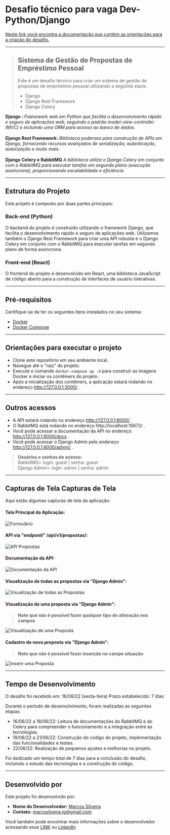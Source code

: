 # Desafio técnico para vaga Dev-Python/Django

[Neste link você encontra a documentação que contém as orientações para a criação do desafio.](https://github.com/MQSilveira/Desafio_Dev_Python_Django/blob/main/Files/README_original.md)
___

> ## Sistema de Gestão de Propostas de Empréstimo Pessoal
> Este é um desafio técnico para criar um sistema de gestão de propostas de empréstimo pessoal utilizando a seguinte stack:<br>
> * Django<br>
> * Django Rest Framework<br>
> * Django Celery<br>

**Django :** *Framework web em Python que facilita o desenvolvimento rápido e seguro de aplicações web, seguindo o padrão model-view-controller (MVC) e incluindo uma ORM para acesso ao banco de dados.*<br><br>
**Django Rest Framework:** *Biblioteca poderosa para construção de APIs em Django, fornecendo recursos avançados de serialização, autenticação, autorização e muito mais.*<br><br>
**Django Celery e RabbitMQ** *A biblioteca utiliza o Django Celery em conjunto com o RabbitMQ para executar tarefas em segundo plano (execução assíncrona), proporcionando escalabilidade e eficiência.*
___

## Estrutura do Projeto
Este projeto é composto por duas partes principais: 

### Back-end (Python)
O backend do projeto é construído utilizando o framework Django, que facilita o desenvolvimento rápido e seguro de aplicações web. Utilizamos também o Django Rest Framework para criar uma API robusta e o Django Celery em conjunto com o RabbitMQ para executar tarefas em segundo plano de forma assíncrona.

### Front-end (React)
O frontend do projeto é desenvolvido em React, uma biblioteca JavaScript de código aberto para a construção de interfaces de usuário interativas.
___

## Pré-requisitos
Certifique-se de ter os seguintes itens instalados no seu sistema:
* [Docker](https://docs.docker.com/)
* [Docker Compose](https://docs.docker.com/compose/)
___

## Orientações para executar o projeto
* Clone este repositório em seu ambiente local.
* Navegue até o "raiz" do projeto.
* Execute o comando `docker-compose up -d` para construir as imagens Docker e iniciar os contêiners do projeto.
* Após a inicialização dos contêiners, a aplicação estará rodando no endereço http://127.0.0.1:3000/ .
___

## Outros acessos
* A API estará rodando no endereço http://127.0.0.1:8000/ .
* O RabbitMQ está rodando no endereço http://localhost:15672/ .
* Você pode acessar a documentação da API no endereço http://127.0.0.1:8000/docs .
* Você pode acessar o Django Admin pelo endereço http://127.0.0.1:8000/admin/ .
> **Usuários e senhas de acesso:**<br>
> RabbitMQ= login: guest | senha: guest<br>
> Django Admin= login: admin | senha: admin
___

## Capturas de Tela Capturas de Tela
Aqui estão algumas capturas de tela da aplicação:<br>

#### Tela Principal da Aplicação:
![Formulário](https://github.com/MQSilveira/Desafio_Dev_Python_Django/blob/main/Files/pagina_formulario_em_branco.png)

#### API via "endponit" /api/v1/propostas/:
![API Propostas](https://github.com/MQSilveira/Desafio_Dev_Python_Django/blob/main/Files/enrececo_propostas.png)

#### Documentação da API:
![Documentação da API](https://github.com/MQSilveira/Desafio_Dev_Python_Django/blob/main/Files/documentacao_api.png)

#### Visualização de todas as propostas via "Django Admin":
![Visualização de todas as Propostas](https://github.com/MQSilveira/Desafio_Dev_Python_Django/blob/main/Files/admin_visualizar_todas_propostas.png)

#### Visualização de uma proposta via "Django Admin":
>**Note que não é possivel fazer qualquer tipo de alteração nos campos**

![Visualização de uma Proposta](https://github.com/MQSilveira/Desafio_Dev_Python_Django/blob/main/Files/admin_visualizar_proposta.png)

#### Cadastro de nova proposta via "Django Admin":
>**Note que não é possivel fazer inserção no campo situação**

![Inserir uma Proposta](https://github.com/MQSilveira/Desafio_Dev_Python_Django/blob/main/Files/admin_cadastro.png)
___

## Tempo de Desenvolvimento
O desafio foi recebido em: 16/06/22 (sexta-feira)
Prazo estabelecido: 7 dias

Durante o período de desenvolvimento, foram realizadas as seguintes etapas:

- 16/06/22 a 18/06/22: Leitura de documentações do RabbitMQ e do Celery para compreender o funcionamento e a integração entre as tecnologias.
- 19/06/22 a 21/06/22: Construção do código do projeto, implementação das funcionalidades e testes.
- 22/06/22: Realização de pequenos ajustes e melhorias no projeto.

Foi dedicado um tempo total de 7 dias para a conclusão do desafio, incluindo o estudo das tecnologias e a construção do código.
___

## Desenvolvido por
Este projeto foi desenvolvido por: 

- **Nome do Desenvolvedor:** [Marcos Silveira](https://github.com/MQSilveira)
- **Contato:** marcosilveira.lg@gmail.com

Você também pode encontrar mais informações sobre o desenvolvedor acessando esse [LINK](https://mqsilveira.github.io/pagina_links/) ou [LinkedIn](https://www.linkedin.com/in/dev-marcos-silveira/)


